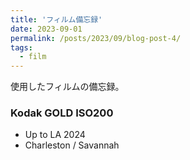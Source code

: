 ```yaml
---
title: 'フィルム備忘録'
date: 2023-09-01
permalink: /posts/2023/09/blog-post-4/
tags:
  - film
---
```


使用したフィルムの備忘録。

### Kodak GOLD ISO200

- Up to LA 2024
- Charleston / Savannah